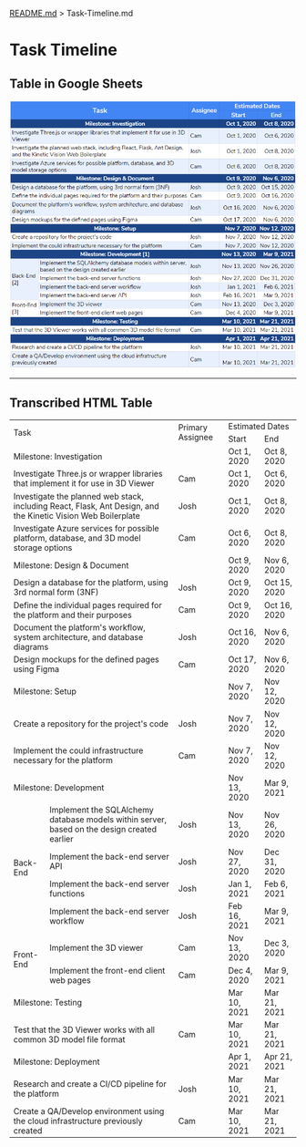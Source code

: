 [README.md](../README.md) > Task-Timeline.md

# Task Timeline

## Table in Google Sheets

![Sheets Screenshot of Task Timeline](images/Task-Timeline.png)

-----

## Transcribed HTML Table

<table>
    <tr>
        <td colspan="2" rowspan="2">Task</td>
        <td rowspan="2">Primary Assignee</td>
        <td colspan="2">Estimated Dates</td>
    </tr>
    <tr>
        <td>Start</td>
        <td>End</td>
    </tr>
    <tr>
        <td colspan="3">Milestone: Investigation</td>
        <td>Oct 1, 2020</td>
        <td>Oct 8, 2020</td>
    </tr>
    <tr>
        <td colspan="2">Investigate Three.js or wrapper libraries that implement it for use in 3D Viewer</td>
        <td>Cam</td>
        <td>Oct 1, 2020</td>
        <td>Oct 6, 2020</td>
    </tr>
    <tr>
        <td colspan="2">Investigate the planned web stack, including React, Flask, Ant Design, and the Kinetic Vision Web Boilerplate</td>
        <td>Josh</td>
        <td>Oct 1, 2020</td>
        <td>Oct 8, 2020</td>
    </tr>
    <tr>
        <td colspan="2">Investigate Azure services for possible platform, database, and 3D model storage options</td>
        <td>Cam</td>
        <td>Oct 6, 2020</td>
        <td>Oct 8, 2020</td>
    </tr>
    <tr>
        <td colspan="3">Milestone: Design &amp; Document</td>
        <td>Oct 9, 2020</td>
        <td>Nov 6, 2020</td>
    </tr>
    <tr>
        <td colspan="2">Design a database for the platform, using 3rd normal form (3NF)</td>
        <td>Josh</td>
        <td>Oct 9, 2020</td>
        <td>Oct 15, 2020</td>
    </tr>
    <tr>
        <td colspan="2">Define the individual pages required for the platform and their purposes</td>
        <td>Cam</td>
        <td>Oct 9, 2020</td>
        <td>Oct 16, 2020</td>
    </tr>
    <tr>
        <td colspan="2">Document the platform's workflow, system architecture, and database diagrams</td>
        <td>Josh</td>
        <td>Oct 16, 2020</td>
        <td>Nov 6, 2020</td>
    </tr>
    <tr>
        <td colspan="2">Design mockups for the defined pages using Figma</td>
        <td>Cam</td>
        <td>Oct 17, 2020</td>
        <td>Nov 6, 2020</td>
    </tr>
    <tr>
        <td colspan="3">Milestone: Setup</td>
        <td>Nov 7, 2020</td>
        <td>Nov 12, 2020</td>
    </tr>
    <tr>
        <td colspan="2">Create a repository for the project's code</td>
        <td>Josh</td>
        <td>Nov 7, 2020</td>
        <td>Nov 12, 2020</td>
    </tr>
    <tr>
        <td colspan="2">Implement the could infrastructure necessary for the platform</td>
        <td>Cam</td>
        <td>Nov 7, 2020</td>
        <td>Nov 12, 2020</td>
    </tr>
    <tr>
        <td colspan="3">Milestone: Development</td>
        <td>Nov 13, 2020</td>
        <td>Mar 9, 2021</td>
    </tr>
    <tr>
        <td rowspan="4">Back-End</td>
        <td>Implement the SQLAlchemy database models within server, based on the design created earlier</td>
        <td>Josh</td>
        <td>Nov 13, 2020</td>
        <td>Nov 26, 2020</td>
    </tr>
    <tr>
        <td>Implement the back-end server API</td>
        <td>Josh</td>
        <td>Nov 27, 2020</td>
        <td>Dec 31, 2020</td>
    </tr>
    <tr>
        <td>Implement the back-end server functions</td>
        <td>Josh</td>
        <td>Jan 1, 2021</td>
        <td>Feb 6, 2021</td>
    </tr>
    <tr>
        <td>Implement the back-end server workflow</td>
        <td>Josh</td>
        <td>Feb 16, 2021</td>
        <td>Mar 9, 2021</td>
    </tr>
    <tr>
        <td rowspan="2">Front-End</td>
        <td>Implement the 3D viewer</td>
        <td>Cam</td>
        <td>Nov 13, 2020</td>
        <td>Dec 3, 2020</td>
    </tr>
    <tr>
        <td>Implement the front-end client web pages</td>
        <td>Cam</td>
        <td>Dec 4, 2020</td>
        <td>Mar 9, 2021</td>
    </tr>
    <tr>
        <td colspan="3">Milestone: Testing</td>
        <td>Mar 10, 2021</td>
        <td>Mar 21, 2021</td>
    </tr>
    <tr>
        <td colspan="2">Test that the 3D Viewer works with all common 3D model file format</td>
        <td>Cam</td>
        <td>Mar 10, 2021</td>
        <td>Mar 21, 2021</td>
    </tr>
    <tr>
        <td colspan="3">Milestone: Deployment</td>
        <td>Apr 1, 2021</td>
        <td>Apr 21, 2021</td>
    </tr>
    <tr>
        <td colspan="2">Research and create a CI/CD pipeline for the platform</td>
        <td>Josh</td>
        <td>Mar 10, 2021</td>
        <td>Mar 21, 2021</td>
    </tr>
    <tr>
        <td colspan="2">Create a QA/Develop environment using the cloud infrastructure previously created</td>
        <td>Cam</td>
        <td>Mar 10, 2021</td>
        <td>Mar 21, 2021</td>
    </tr>
</table>